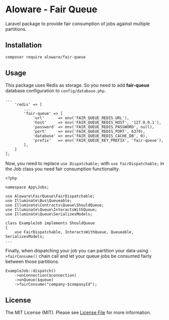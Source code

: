 # Aloware - Fair Queue

Laravel package to provide fair consumption of jobs against multiple partitions.

## Installation
```sh
composer require aloware/fair-queue
```

## Usage
This package uses Redis as storage. So you need to add **fair-queue** database configuration
to `config/database.php`.

```
...
    'redis' => [
        ...
        'fair-queue' => [
            'url'      => env('FAIR_QUEUE_REDIS_URL'),
            'host'     => env('FAIR_QUEUE_REDIS_HOST', '127.0.0.1'),
            'password' => env('FAIR_QUEUE_REDIS_PASSWORD', null),
            'port'     => env('FAIR_QUEUE_REDIS_PORT', 6379),
            'database' => env('FAIR_QUEUE_REDIS_CACHE_DB', 0),
            'prefix'   => env('FAIR_QUEUE_KEY_PREFIX', 'fair-queue'),
        ],
    ]
];
```

Now, you need to replace `use Dispatchable;` with `use FairDispatchable;` in the Job class you
need fair consumption functionality.
```
<?php

namespace App\Jobs;

use Aloware\FairQueue\FairDispatchable;
use Illuminate\Bus\Queueable;
use Illuminate\Contracts\Queue\ShouldQueue;
use Illuminate\Queue\InteractsWithQueue;
use Illuminate\Queue\SerializesModels;

class ExampleJob implements ShouldQueue
{
    use FairDispatchable, InteractsWithQueue, Queueable, SerializesModels;
...
```

Finally, when dispatching your job you can partition your data using `->fairConsume()`
chain call and let your queue jobs be consumed fairly between those partitions.
```
ExampleJob::dispatch()
    ->onConnection($connection)
    ->onQueue($queue)
    ->fairConsume("company-$companyId");
```

## License
The MIT License (MIT). Please see [License File](LICENSE.md) for more information.
